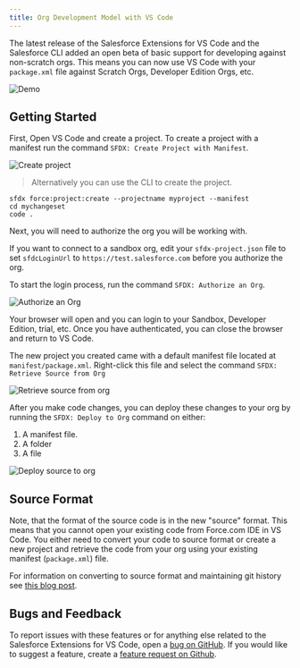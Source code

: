 ```yaml
---
title: Org Development Model with VS Code
---
```


The latest release of the Salesforce Extensions for VS Code and the Salesforce CLI added an open beta of basic support for developing against non-scratch orgs. This means you can now use VS Code with your `package.xml` file against Scratch Orgs, Developer Edition Orgs, etc.

![Demo](/images/changeset-demo.gif)

## Getting Started

First, Open VS Code and create a project. To create a project with a manifest run the command `SFDX: Create Project with Manifest`.

![Create project](/images/create-project-with-manifest.png)

> Alternatively you can use the CLI to create the project.

```
sfdx force:project:create --projectname myproject --manifest
cd mychangeset
code .
```

Next, you will need to authorize the org you will be working with.

If you want to connect to a sandbox org, edit your `sfdx-project.json` file to set `sfdcLoginUrl` to `https://test.salesforce.com` before you authorize the org.

To start the login process, run the command `SFDX: Authorize an Org`.

![Authorize an Org](/images/authorize-org-command.png)

Your browser will open and you can login to your Sandbox, Developer Edition, trial, etc. Once you have authenticated, you can close the browser and return to VS Code.

The new project you created came with a default manifest file located at `manifest/package.xml`. Right-click this file and select the command `SFDX: Retrieve Source from Org`

![Retrieve source from org](/images/retrieve-source-from-org.png)

After you make code changes, you can deploy these changes to your org by running the `SFDX: Deploy to Org` command on either:

1. A manifest file.
2. A folder
3. A file

![Deploy source to org](/images/deploy-source-to-org.png)

## Source Format

Note, that the format of the source code is in the new "source" format. This means that you cannot open your existing code from Force.com IDE in VS Code. You either need to convert your code to source format or create a new project and retrieve the code from your org using your existing manifest (`package.xml`) file.

For information on converting to source format and maintaining git history see [this blog post](https://ntotten.com/2018/05/11/convert-metadata-to-source-format-while-maintain-git-history/).

## Bugs and Feedback

To report issues with these features or for anything else related to the Salesforce Extensions for VS Code, open a [bug on GitHub](https://github.com/forcedotcom/salesforcedx-vscode/issues/new?template=Bug_report.md). If you would like to suggest a feature, create a [feature request on Github](https://github.com/forcedotcom/salesforcedx-vscode/issues/new?template=Feature_request.md).
